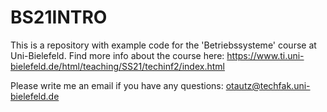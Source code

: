 # BS21INTRO

This is a repository with example code for the 'Betriebssysteme' course at Uni-Bielefeld. 
Find more info about the course here: https://www.ti.uni-bielefeld.de/html/teaching/SS21/techinf2/index.html

Please write me an email if you have any questions: otautz@techfak.uni-bielefeld.de
